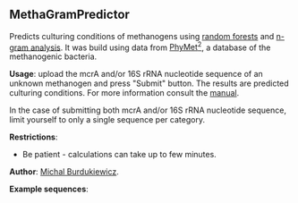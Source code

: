 ## MethaGramPredictor

Predicts culturing conditions of methanogens using [random forests](https://www.stat.berkeley.edu/~breiman/RandomForests/cc_home.htm) and [n-gram analysis](http://github.com/michbur/biogram). It was build using data from [PhyMet<sup>2</sup>](http://metanogen.biotech.uni.wroc.pl/), a database of the methanogenic bacteria.

**Usage**: upload the mcrA and/or 16S rRNA nucleotide sequence of an unknown methanogen and press "Submit" button. The results are predicted culturing conditions. For more information consult the [manual](http://156.17.99.21/index.php?ind=help).

In the case of submitting both mcrA and/or 16S rRNA nucleotide sequence, limit yourself to only a single sequence per category.

**Restrictions**:
  * Be patient - calculations can take up to few minutes.  

**Author**: [Michal Burdukiewicz](http://www.smorfland.uni.wroc.pl/).

**Example sequences**:
